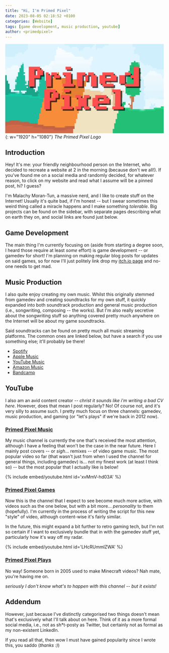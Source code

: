 ```yaml
---
title: "Hi, I'm Primed Pixel"
date: 2023-08-05 02:18:52 +0100
categories: [Website]
tags: [game development, music production, youtube]
author: <primedpixel>
---
```

![Primed Pixel Logo](/images/primedpixel-logo.png){: w="1920" h="1080"}
_The Primed Pixel Logo_

## Introduction

Hey! It's me: your friendly neighbourhood person on the Internet, who decided to recreate a website at 2 in the morning (because don't we all!). If you've found me on a social media and randomly decided, for whatever reason, to click on my website and read what I assume will be a pinned post, hi? I guess?

I'm Malachy Moran-Tun, a massive nerd, and I like to create stuff on the Internet! Usually it's quite bad, if I'm honest -- but I swear sometimes this weird thing called a miracle happens and I make something *tolerable*. Big projects can be found on the sidebar, with separate pages describing what on earth they on, and social links are found just below.

## Game Development

The main thing I'm currently focusing on (aside from starting a degree soon, I heard those require at least *some* effort) is game development -- or gamedev for short! I'm planning on making regular blog posts for updates on said games, so for now I'll just politely link drop my [itch.io page](https://primedpixel.itch.io) and no-one needs to get mad.

## Music Production

I also quite enjoy creating my own music. Whilst this originally stemmed from gamedev and creating soundtracks for my own stuff, it quickly expanded into both soundtrack production and general music production (i.e., songwriting, composing -- the works). But I'm also really secretive about the songwriting stuff so anything covered pretty much anywhere on the Internet will be about my game soundtracks.

Said soundtracks can be found on pretty much all music streaming platforms. The common ones are linked below, but have a search if you use something else; it'll probably be there!

- [Spotify](https://open.spotify.com/artist/4vae5dm3sk6jtWNcBPXVxU)
- [Apple Music](https://music.apple.com/us/artist/primed-pixel/1541951500)
- [YouTube Music](https://music.youtube.com/channel/UCSHoDy6e5AA-erUMKcXaZAQ)
- [Amazon Music](https://www.amazon.com/music/player/artists/B08P44G7FP/primed-pixel)
- [Bandcamp](https://primedpixel.bandcamp.com/)

## YouTube

I also am an avid content creator -- *christ it sounds like i'm writing a bad CV here*. However, does that mean I post regularly? No! Of course not, and it's very silly to assume such. I pretty much focus on three channels: gamedev, music production, and gaming (or "let's plays" if we're back in 2012 now).

### [Primed Pixel Music](https://www.youtube.com/c/PrimedPixelMusic)

My music channel is currently the one that's received the most attention, although I have a feeling that won't be the case in the near future. Here I mainly post covers -- or *sigh*... remixes -- of video game music. The most popular video so far (that wasn't just from when I used the channel for general things, including gamedev) is... not my finest work (at least I think so) -- but the most popular that I actually like is below!

{% include embed/youtube.html id='xvMmV-hd03A' %}

### [Primed Pixel Games](https://www.youtube.com/channel/UCyRLDg8W_QVKAwDZArN7MuA)

Now this is the channel that I expect to see become much more active, with videos such as the one below, but with a bit more... *personality* to them (hopefully). I'm currently in the process of writing the script for this new "style" of video, although content-wise it's fairly similar.

In the future, this might expand a bit further to retro gaming tech, but I'm not so certain if I want to exclusively bundle that in with the gamedev stuff yet, particularly how it's way off my radar.

{% include embed/youtube.html id='LHcRUmmlZWA' %}

### [Primed Pixel Plays](https://www.youtube.com/channel/UC1yPj1dewYOFjHvh9yeUpIA)

No way! Someone born in 2005 used to make Minecraft videos? Nah mate, you're having me on.

*seriously I don't know what's to happen with this channel -- but it exists!*

## Addendum

However, just because I've distinctly categorised two things doesn't mean that's exclusively what I'll talk about on here. Think of it as a more formal social media, i.e., not as sh\*t-posty as Twitter, but certainly not as formal as my non-existent LinkedIn.

If you read all that, then wow I must have gained popularity since I wrote this, you saddo (*thanks :)*)